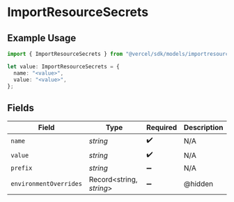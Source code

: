 # ImportResourceSecrets

## Example Usage

```typescript
import { ImportResourceSecrets } from "@vercel/sdk/models/importresourceop.js";

let value: ImportResourceSecrets = {
  name: "<value>",
  value: "<value>",
};
```

## Fields

| Field                    | Type                     | Required                 | Description              |
| ------------------------ | ------------------------ | ------------------------ | ------------------------ |
| `name`                   | *string*                 | :heavy_check_mark:       | N/A                      |
| `value`                  | *string*                 | :heavy_check_mark:       | N/A                      |
| `prefix`                 | *string*                 | :heavy_minus_sign:       | N/A                      |
| `environmentOverrides`   | Record<string, *string*> | :heavy_minus_sign:       | @hidden                  |